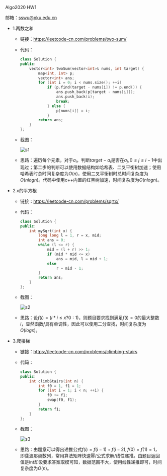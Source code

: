 Algo2020 HW1

邮箱：sswu@pku.edu.cn

- 1.两数之和
  - 链接：https://leetcode-cn.com/problems/two-sum/
  
  - 代码：
    ````c++
    class Solution {
    public:
        vector<int> twoSum(vector<int>& nums, int target) {
            map<int, int> p;
            vector<int> ans;
            for (int i = 0; i < nums.size(); ++i)
                if (p.find(target - nums[i]) != p.end()) {
                    ans.push_back(p[target - nums[i]]);
                    ans.push_back(i);
                    break;
                } else {
                    p[nums[i]] = i;
                }
            return ans;
        }
    };
    ````
    
  - 截图：
  
    ![s1](https://peanut-1256769371.cos.ap-chengdu.myqcloud.com/s1.png)
  
  - 思路：遍历每个元素，对于$a_i$，判断$target-a_i$是否在$a_j,0 \leq j \leq i-1$中出现过；第二步的判断可以使用数据结构如哈希表、二叉平衡树加速；使用哈希表时总时间复杂度为$O(n)$，使用二叉平衡树时总时间复杂度为$O(nlogn)$。代码中使用c++内置的红黑树加速，时间复杂度为$O(nlogn)$。
  
- 2.x的平方根
  
  - 链接：https://leetcode-cn.com/problems/sqrtx/
  
  - 代码：
    ````c++
    class Solution {
    public:
        int mySqrt(int x) {
            long long l = 1, r = x, mid;
            int ans = 0;
            while (l <= r) {
                mid = (l + r) >> 1;
                if (mid * mid <= x)
                    ans = mid, l = mid + 1;
                else
                    r = mid - 1;
            }
            return ans;
        }
    };
    ````
    
  - 截图：
  
    ![s2](https://peanut-1256769371.cos.ap-chengdu.myqcloud.com/s2.png)
  
  - 思路：设$f(i)=(i*i\leq x?0:1)$，则题目要求找到满足$f(i)=0$的最大整数$i$，显然函数$f$具有单调性，因此可以使用二分查找，时间复杂度为$O(logx)$。  
- 3.爬楼梯
  
  - 链接：https://leetcode-cn.com/problems/climbing-stairs
  
  - 代码：
    ````c++
    class Solution {
    public:
        int climbStairs(int n) {
            int f0 = 1, f1 = 1;
            for (int i = 1; i < n; ++i) {
                f0 += f1;
                swap(f0, f1);
            }
            return f1;
        }
    };
    ````
    
  - 截图：
  
    ![s3](https://peanut-1256769371.cos.ap-chengdu.myqcloud.com/s3.png)
  
  - 思路：由题意可以得出递推公式$f(i)=f(i-1)+f(i-2),f(0)=f(1)=1$，即斐波那契数列，常用算法矩阵快速幂/公式求解/线性递推。由题目返回值是int却没要求答案取模可知，数据范围不大，使用线性递推即可，时间复杂度为$O(n)$。
